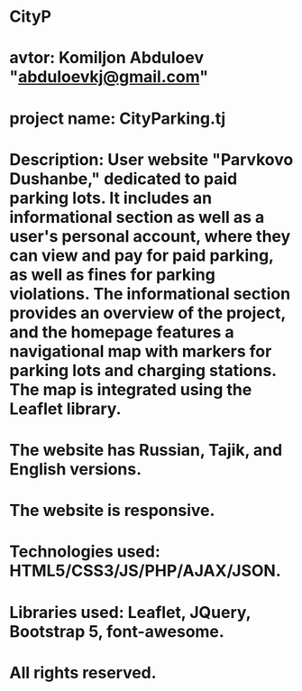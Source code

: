 # CityP
# avtor: Komiljon Abduloev "abduloevkj@gmail.com"
# project name: CityParking.tj 
# Description: User website "Parvkovo Dushanbe," dedicated to paid parking lots. It includes an informational section as well as a user's personal account, where they can view and pay for paid parking, as well as fines for parking violations. The informational section provides an overview of the project, and the homepage features a navigational map with markers for parking lots and charging stations. The map is integrated using the Leaflet library.
# The website has Russian, Tajik, and English versions.
# The website is responsive.
# Technologies used: HTML5/CSS3/JS/PHP/AJAX/JSON.
# Libraries used: Leaflet, JQuery, Bootstrap 5, font-awesome.
# All rights reserved.